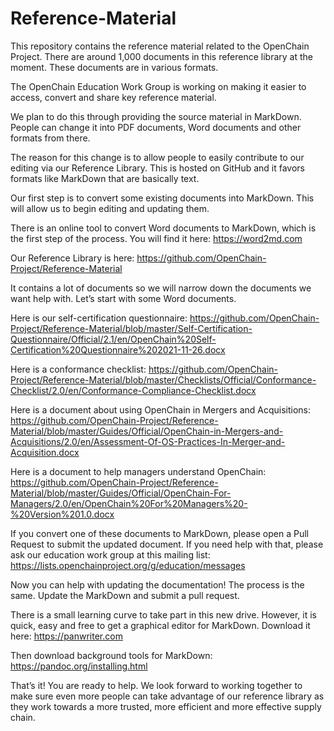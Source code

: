 # Reference-Material
This repository contains the reference material related to the OpenChain Project. There are around 1,000 documents in this reference library at the moment. These documents are in various formats.

The OpenChain Education Work Group is working on making it easier to access, convert and share key reference material.

We plan to do this through providing the source material in MarkDown. People can change it into PDF documents, Word documents and other formats from there.

The reason for this change is to allow people to easily contribute to our editing via our Reference Library. This is hosted on GitHub and it favors formats like MarkDown that are basically text. 

Our first step is to convert some existing documents into MarkDown. This will allow us to begin editing and updating them.

There is an online tool to convert Word documents to MarkDown, which is the first step of the process. You will find it here:
<https://word2md.com>

Our Reference Library is here:
<https://github.com/OpenChain-Project/Reference-Material>

It contains a lot of documents so we will narrow down the documents we want help with. Let’s start with some Word documents.

Here is our self-certification questionnaire: <https://github.com/OpenChain-Project/Reference-Material/blob/master/Self-Certification-Questionnaire/Official/2.1/en/OpenChain%20Self-Certification%20Questionnaire%202021-11-26.docx>


Here is a conformance checklist:
<https://github.com/OpenChain-Project/Reference-Material/blob/master/Checklists/Official/Conformance-Checklist/2.0/en/Conformance-Compliance-Checklist.docx>

Here is a document about using OpenChain in Mergers and Acquisitions:
<https://github.com/OpenChain-Project/Reference-Material/blob/master/Guides/Official/OpenChain-in-Mergers-and-Acquisitions/2.0/en/Assessment-Of-OS-Practices-In-Merger-and-Acquisition.docx>

Here is a document to help managers understand OpenChain:
<https://github.com/OpenChain-Project/Reference-Material/blob/master/Guides/Official/OpenChain-For-Managers/2.0/en/OpenChain%20For%20Managers%20-%20Version%201.0.docx> 

If you convert one of these documents to MarkDown, please open a Pull Request to submit the updated document. If you need help with that, please ask our education work group at this mailing list:
<https://lists.openchainproject.org/g/education/messages>

Now you can help with updating the documentation! The process is the same. Update the MarkDown and submit a pull request.

There is a small learning curve to take part in this new drive. However, it is quick, easy and free to get a graphical editor for MarkDown. Download it here:
<https://panwriter.com>

Then download background tools for MarkDown:
<https://pandoc.org/installing.html>

That’s it! You are ready to help. We look forward to working together to make sure even more people can take advantage of our reference library as they work towards a more trusted, more efficient and more effective supply chain.
